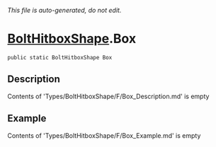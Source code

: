 *This file is auto-generated, do not edit.*

# [BoltHitboxShape](Types/BoltHitboxShape.md).Box
`public static BoltHitboxShape Box`
## Description
Contents of 'Types/BoltHitboxShape/F/Box_Description.md' is empty
## Example
Contents of 'Types/BoltHitboxShape/F/Box_Example.md' is empty
